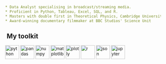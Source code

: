 ```yaml
* Data Analyst specialising in broadcast/streaming media.
* Proficient in Python, Tableau, Excel, SQL, and R.
* Masters with double first in Theoretical Physics, Cambridge University
* Award-winning documentary filmmaker at BBC Studios' Science Unit

```
<h2> &nbspMy toolkit</h2>
<p align="left">
<img src="https://cdn.jsdelivr.net/gh/devicons/devicon@latest/icons/python/python-original-wordmark.svg" alt="python" width="45" height="45"/>
<img src="https://cdn.jsdelivr.net/gh/devicons/devicon@latest/icons/pandas/pandas-original.svg"  alt="pandas" width="45" height="45"/>
<img src="https://cdn.jsdelivr.net/gh/devicons/devicon@latest/icons/numpy/numpy-original.svg"  alt="numpy" width="45" height="45"/>
<img src="https://cdn.jsdelivr.net/gh/devicons/devicon@latest/icons/matplotlib/matplotlib-original.svg" alt="matplotlib" width="45" height="45"/>
<img src="https://cdn.jsdelivr.net/gh/devicons/devicon@latest/icons/plotly/plotly-original.svg"   alt="plotly" width="45" height="45"/>
<img src="https://cdn.jsdelivr.net/gh/devicons/devicon@latest/icons/r/r-original.svg"  alt="r" width="45" height="45"/>
<img src="https://cdn.jsdelivr.net/gh/devicons/devicon@latest/icons/json/json-original.svg" alt="json" width="45" height="45"/>
<img src="https://cdn.jsdelivr.net/gh/devicons/devicon@latest/icons/jupyter/jupyter-original-wordmark.svg" alt="jupyter" width="45" height="45"/>
</p>


<!---
dpb24/dpb24 is a ✨ special ✨ repository because its `README.md` (this file) appears on your GitHub profile.
You can click the Preview link to take a look at your changes.
--->
